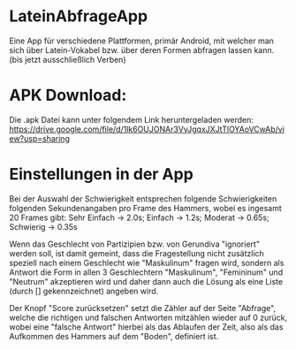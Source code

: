 # LateinAbfrageApp
Eine App für verschiedene Plattformen, primär Android, mit welcher man sich über Latein-Vokabel bzw. über deren Formen  abfragen lassen kann. (bis jetzt ausschließlich Verben)
# APK Download:
Die .apk Datei kann unter folgendem Link heruntergeladen werden: https://drive.google.com/file/d/1lk6OUJONAr3VvJgqxJXJtTlOYAoVCwAb/view?usp=sharing
# Einstellungen in der App
Bei der Auswahl der Schwierigkeit entsprechen folgende Schwierigkeiten folgenden Sekundenangaben pro Frame des Hammers, wobei es ingesamt 20 Frames gibt: Sehr Einfach -> 2.0s; Einfach -> 1.2s; Moderat -> 0.65s; Schwierig -> 0.35s

Wenn das Geschlecht von Partizipien bzw. von Gerundiva "ignoriert" werden soll, ist damit gemeint, dass die Fragestellung nicht zusätzlich speziell nach einem Geschlecht wie "Maskulinum" fragen wird, sondern als Antwort die Form in allen 3 Geschlechtern "Maskulinum", "Femininum" und "Neutrum" akzeptieren wird und daher dann auch die Lösung als eine Liste (durch [] gekennzeichnet) angeben wird.

Der Knopf "Score zurücksetzen" setzt die Zähler auf der Seite "Abfrage", welche die richtigen und falschen Antworten mitzählen wieder auf 0 zurück, wobei eine "falsche Antwort" hierbei als das Ablaufen der Zeit, also als das Aufkommen des Hammers auf dem "Boden", definiert ist.
